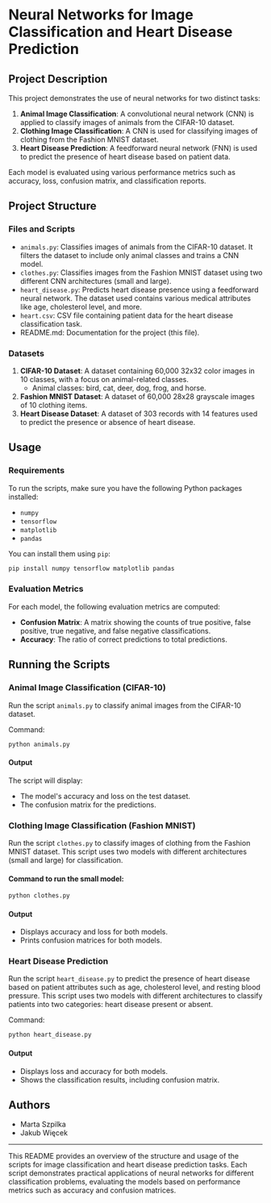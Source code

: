 # Neural Networks for Image Classification and Heart Disease Prediction

## Project Description

This project demonstrates the use of neural networks for two distinct tasks:

1. **Animal Image Classification**: A convolutional neural network (CNN) is applied to classify images of animals from the CIFAR-10 dataset.
2. **Clothing Image Classification**: A CNN is used for classifying images of clothing from the Fashion MNIST dataset.
3. **Heart Disease Prediction**: A feedforward neural network (FNN) is used to predict the presence of heart disease based on patient data.

Each model is evaluated using various performance metrics such as accuracy, loss, confusion matrix, and classification reports.

## Project Structure

### Files and Scripts

- `animals.py`: Classifies images of animals from the CIFAR-10 dataset. It filters the dataset to include only animal classes and trains a CNN model.
- `clothes.py`: Classifies images from the Fashion MNIST dataset using two different CNN architectures (small and large).
- `heart_disease.py`: Predicts heart disease presence using a feedforward neural network. The dataset used contains various medical attributes like age, cholesterol level, and more.
- `heart.csv`: CSV file containing patient data for the heart disease classification task.
- README.md: Documentation for the project (this file).

### Datasets

1. **CIFAR-10 Dataset**: A dataset containing 60,000 32x32 color images in 10 classes, with a focus on animal-related classes.
   - Animal classes: bird, cat, deer, dog, frog, and horse.
2. **Fashion MNIST Dataset**: A dataset of 60,000 28x28 grayscale images of 10 clothing items.
3. **Heart Disease Dataset**: A dataset of 303 records with 14 features used to predict the presence or absence of heart disease.

## Usage

### Requirements

To run the scripts, make sure you have the following Python packages installed:

- `numpy`
- `tensorflow`
- `matplotlib`
- `pandas`

You can install them using `pip`:

```bash
pip install numpy tensorflow matplotlib pandas
```

### Evaluation Metrics

For each model, the following evaluation metrics are computed:

- **Confusion Matrix**: A matrix showing the counts of true positive, false positive, true negative, and false negative classifications.
- **Accuracy**: The ratio of correct predictions to total predictions.

## Running the Scripts

### Animal Image Classification (CIFAR-10)

Run the script `animals.py` to classify animal images from the CIFAR-10 dataset.

Command:
```bash
python animals.py
```

#### Output
The script will display:
- The model's accuracy and loss on the test dataset.
- The confusion matrix for the predictions.

### Clothing Image Classification (Fashion MNIST)

Run the script `clothes.py` to classify images of clothing from the Fashion MNIST dataset. This script uses two models with different architectures (small and large) for classification.

#### Command to run the small model:
```bash
python clothes.py
```

#### Output
- Displays accuracy and loss for both models.
- Prints confusion matrices for both models.

### Heart Disease Prediction

Run the script `heart_disease.py` to predict the presence of heart disease based on patient attributes such as age, cholesterol level, and resting blood pressure. This script uses two models with different architectures to classify patients into two categories: heart disease present or absent.

Command:
```bash
python heart_disease.py
```

#### Output
- Displays loss and accuracy for both models.
- Shows the classification results, including confusion matrix.

## Authors

- Marta Szpilka
- Jakub Więcek

---

This README provides an overview of the structure and usage of the scripts for image classification and heart disease prediction tasks. Each script demonstrates practical applications of neural networks for different classification problems, evaluating the models based on performance metrics such as accuracy and confusion matrices.
